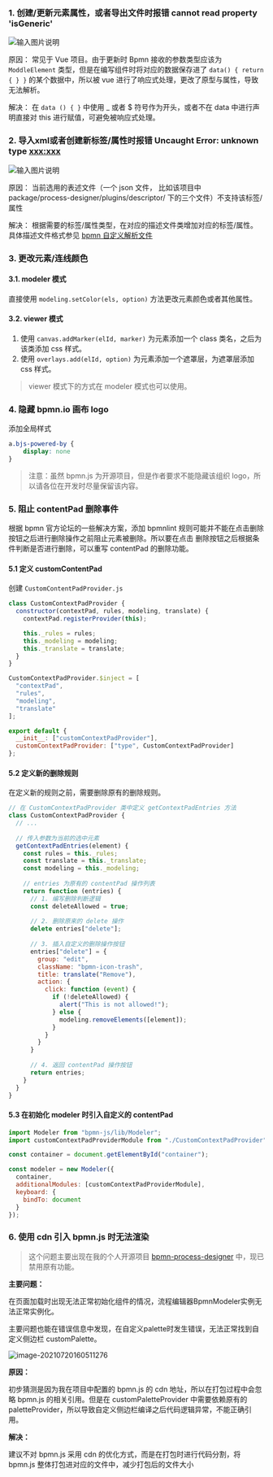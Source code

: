### 1. 创建/更新元素属性，或者导出文件时报错 cannot read property 'isGeneric'

![输入图片说明](https://images.gitee.com/uploads/images/2021/0525/163440_35aff760_1832158.png "屏幕截图.png")

原因：
常见于 Vue 项目。由于更新时 Bpmn 接收的参数类型应该为 `ModdleElement` 类型，但是在编写组件时将对应的数据保存进了 `data() { return { } }` 的某个数据中，所以被 vue 进行了响应式处理，更改了原型与属性，导致无法解析。

解决：
在 `data () { }` 中使用 _ 或者 $ 符号作为开头，或者不在 data 中进行声明直接对 this 进行赋值，可避免被响应式处理。



### 2. 导入xml或者创建新标签/属性时报错 Uncaught Error: unknown type <xxx:xxx>

![输入图片说明](https://images.gitee.com/uploads/images/2021/0525/165606_bb16a8c3_1832158.png "屏幕截图.png")

原因：
当前选用的表述文件（一个 json 文件， 比如该项目中 package/process-designer/plugins/descriptor/ 下的三个文件）不支持该标签/属性

解决：
根据需要的标签/属性类型，在对应的描述文件类增加对应的标签/属性。具体描述文件格式参见 [bpmn 自定义解析文件](https://gitee.com/MiyueSC/blog/blob/master/bpmn/docs/%E8%87%AA%E5%AE%9A%E4%B9%89%E8%A7%A3%E6%9E%90%E6%96%87%E4%BB%B6.md)



### 3. 更改元素/连线颜色

#### 3.1. modeler 模式

直接使用 `modeling.setColor(els, option)` 方法更改元素颜色或者其他属性。

#### 3.2. viewer 模式

1. 使用 `canvas.addMarker(elId, marker)` 为元素添加一个 class 类名，之后为该类添加 css 样式。
2. 使用 `overlays.add(elId, option)` 为元素添加一个遮罩层，为遮罩层添加 css 样式。

> viewer 模式下的方式在 modeler 模式也可以使用。



### 4. 隐藏 bpmn.io 画布 logo

添加全局样式

``` css
a.bjs-powered-by {
    display: none
}
```

> 注意：虽然 bpmn.js 为开源项目，但是作者要求不能隐藏该组织 logo，所以请各位在开发时尽量保留该内容。



### 5. 阻止 contentPad 删除事件

根据 bpmn 官方论坛的一些解决方案，添加 bpmnlint 规则可能并不能在点击删除按钮之后进行删除操作之前阻止元素被删除。所以要在点击 删除按钮之后根据条件判断是否进行删除，可以重写 contentPad 的删除功能。

#### 5.1 定义 customContentPad

创建 `CustomContentPadProvider.js` 

```javascript
class CustomContextPadProvider {
  constructor(contextPad, rules, modeling, translate) {
    contextPad.registerProvider(this);

    this._rules = rules;
    this._modeling = modeling;
    this._translate = translate;
  }
}

CustomContextPadProvider.$inject = [
  "contextPad",
  "rules",
  "modeling",
  "translate"
];

export default {
  __init__: ["customContextPadProvider"],
  customContextPadProvider: ["type", CustomContextPadProvider]
};
```

#### 5.2 定义新的删除规则

在定义新的规则之前，需要删除原有的删除规则。

```javascript
// 在 CustomContextPadProvider 类中定义 getContextPadEntries 方法
class CustomContextPadProvider {
  // ...
  
  // 传入参数为当前的选中元素
  getContextPadEntries(element) {
    const rules = this._rules;
    const translate = this._translate;
    const modeling = this._modeling;
    
    // entries 为原有的 contentPad 操作列表
    return function (entries) {
      // 1. 编写删除判断逻辑
      const deleteAllowed = true;
      
      // 2. 删除原来的 delete 操作
      delete entries["delete"];
      
      // 3. 插入自定义的删除操作按钮
      entries["delete"] = {
        group: "edit",
        className: "bpmn-icon-trash",
        title: translate("Remove"),
        action: {
          click: function (event) {
            if (!deleteAllowed) {
              alert("This is not allowed!");
            } else {
              modeling.removeElements([element]);
            }
          }
        }
      }
      
      // 4. 返回 contentPad 操作按钮
      return entries;
    }
  }
}
```

#### 5.3 在初始化 modeler 时引入自定义的 contentPad

```javascript
import Modeler from "bpmn-js/lib/Modeler";
import customContextPadProviderModule from "./CustomContextPadProvider";

const container = document.getElementById("container");

const modeler = new Modeler({
  container,
  additionalModules: [customContextPadProviderModule],
  keyboard: {
    bindTo: document
  }
});
```

### 6. 使用 cdn 引入 bpmn.js 时无法渲染

> 这个问题主要出现在我的个人开源项目 [bpmn-process-designer](https://github.com/miyuesc/bpmn-process-designer) 中，现已禁用原有功能。

**主要问题：**

在页面加载时出现无法正常初始化组件的情况，流程编辑器BpmnModeler实例无法正常实例化。

主要问题也能在错误信息中发现，在自定义palette时发生错误，无法正常找到自定义侧边栏 customPalette。

![image-20210720160511276](https://gitee.com/MiyueSC/image-bed/raw/master/image-20210720160511276.png)



**原因：**

初步猜测是因为我在项目中配置的 bpmn.js 的 cdn 地址，所以在打包过程中会忽略 bpmn.js 的相关引用。但是在 customPaletteProvider 中需要依赖原有的 paletteProvider，所以导致自定义侧边栏编译之后代码逻辑异常，不能正确引用。



**解决：**

建议不对 bpmn.js 采用 cdn 的优化方式，而是在打包时进行代码分割，将 bpmn.js 整体打包进对应的文件中，减少打包后的文件大小

